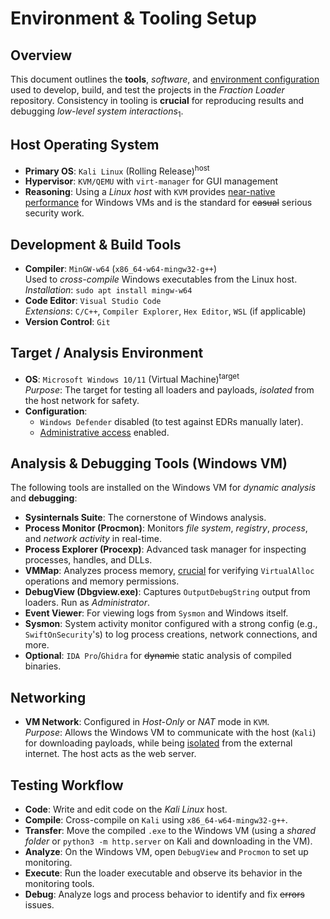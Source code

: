 # Environment & Tooling Setup

## Overview
This document outlines the **tools**, *software*, and <ins>environment configuration</ins> used to develop, build, and test the projects in the *Fraction Loader* repository. Consistency in tooling is **crucial** for reproducing results and debugging _low-level system interactions_<sub>1</sub>.

## Host Operating System
- **Primary OS**: `Kali Linux` (Rolling Release)<sup>host</sup>
- **Hypervisor**: `KVM/QEMU` with `virt-manager` for GUI management
- **Reasoning**: Using a *Linux host* with `KVM` provides <ins>near-native performance</ins> for Windows VMs and is the standard for ~~casual~~ serious security work.

## Development & Build Tools
- **Compiler**: `MinGW-w64` (`x86_64-w64-mingw32-g++`)  
  Used to _cross-compile_ Windows executables from the Linux host.  
  *Installation*: `sudo apt install mingw-w64`
- **Code Editor**: `Visual Studio Code`  
  *Extensions*: `C/C++`, `Compiler Explorer`, `Hex Editor`, `WSL` (if applicable)
- **Version Control**: `Git`

## Target / Analysis Environment
- **OS**: `Microsoft Windows 10/11` (Virtual Machine)<sup>target</sup>  
  *Purpose*: The target for testing all loaders and payloads, _isolated_ from the host network for safety.
- **Configuration**:  
  - `Windows Defender` disabled (to test against EDRs manually later).  
  - <ins>Administrative access</ins> enabled.

## Analysis & Debugging Tools (Windows VM)
The following tools are installed on the Windows VM for *dynamic analysis* and **debugging**:

- **Sysinternals Suite**: The cornerstone of Windows analysis.
- **Process Monitor (Procmon)**: Monitors _file system_, _registry_, _process_, and *network activity* in real-time.
- **Process Explorer (Procexp)**: Advanced task manager for inspecting processes, handles, and DLLs.
- **VMMap**: Analyzes process memory, <ins>crucial</ins> for verifying `VirtualAlloc` operations and memory permissions.
- **DebugView (Dbgview.exe)**: Captures `OutputDebugString` output from loaders. Run as *Administrator*.
- **Event Viewer**: For viewing logs from `Sysmon` and Windows itself.
- **Sysmon**: System activity monitor configured with a strong config (e.g., `SwiftOnSecurity`'s) to log process creations, network connections, and more.
- **Optional**: `IDA Pro`/`Ghidra` for ~~dynamic~~ static analysis of compiled binaries.

## Networking
- **VM Network**: Configured in *Host-Only* or *NAT* mode in `KVM`.  
  *Purpose*: Allows the Windows VM to communicate with the host (`Kali`) for downloading payloads, while being <ins>isolated</ins> from the external internet. The host acts as the web server.

## Testing Workflow
- **Code**: Write and edit code on the *Kali Linux* host.
- **Compile**: Cross-compile on `Kali` using `x86_64-w64-mingw32-g++`.
- **Transfer**: Move the compiled `.exe` to the Windows VM (using a _shared folder_ or `python3 -m http.server` on Kali and downloading in the VM).
- **Analyze**: On the Windows VM, open `DebugView` and `Procmon` to set up monitoring.
- **Execute**: Run the loader executable and observe its behavior in the monitoring tools.
- **Debug**: Analyze logs and process behavior to identify and fix ~~errors~~ issues.
